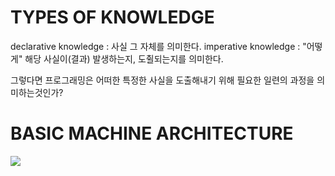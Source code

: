 # TYPES OF KNOWLEDGE

declarative knowledge : 사실 그 자체를 의미한다.
imperative knowledge : "어떻게" 해당 사실이(결과) 발생하는지, 도췰되는지를 의미한다.

그렇다면 프로그래밍은 어떠한 특정한 사실을 도출해내기 위해 필요한 일련의 과정을 의미하는것인가?

# BASIC MACHINE ARCHITECTURE

<img src="https://www.tutorialspoint.com/assets/questions/media/11380/Computer%20System%20Architecture.PNG">
